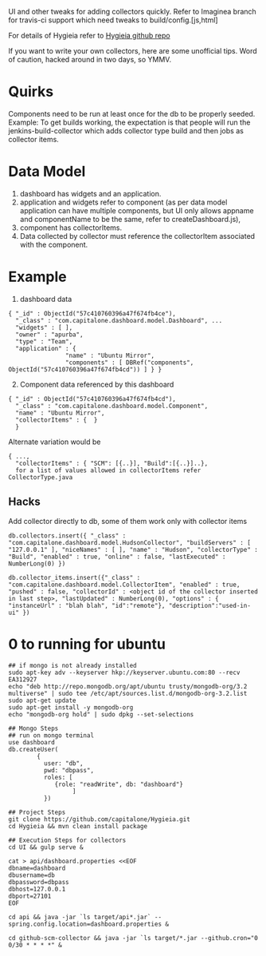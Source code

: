 UI and other tweaks for adding collectors quickly. Refer to Imaginea branch for travis-ci support which need tweaks to build/config.[js,html]

For details of Hygieia refer to [Hygieia github repo](https://github.com/capitalone/Hygieia/)


If you want to write your own collectors, here are some unofficial tips. Word of caution, hacked around in two days, so YMMV.

Quirks
======================
Components need to be run at least once for the db to be properly seeded.   
Example: To get builds working, the expectation is that people will run the jenkins-build-collector which adds collector type build and then jobs as collector items.

 
Data Model
======
1. dashboard has widgets and an application.   
1. application and widgets refer to component (as per data model application can have multiple components, but UI only allows appname and componentName to be the same, refer to createDashboard.js), 
1. component has collectorItems.  
1. Data collected by collector must reference the collectorItem associated with the component.


Example
=======
1. dashboard data 
```
{ "_id" : ObjectId("57c410760396a47f674fb4ce"), 
  "_class" : "com.capitalone.dashboard.model.Dashboard", ...
  "widgets" : [ ], 
  "owner" : "apurba", 
  "type" : "Team", 
  "application" : { 
                "name" : "Ubuntu Mirror", 
                "components" : [ DBRef("components", ObjectId("57c410760396a47f674fb4cd")) ] } }
```
2. Component data referenced by this dashboard
```
{ "_id" : ObjectId("57c410760396a47f674fb4cd"), 
  "_class" : "com.capitalone.dashboard.model.Component", 
  "name" : "Ubuntu Mirror", 
  "collectorItems" : {  } 
  }
```
Alternate variation would be
```
{ ..., 
  "collectorItems" : { "SCM": [{..}], "Build":[{..}]..}, 
  for a list of values allowed in collectorItems refer CollectorType.java
```

Hacks
----
Add collector directly to db, some of them work only with collector items  
```
db.collectors.insert({ "_class" : "com.capitalone.dashboard.model.HudsonCollector", "buildServers" : [ "127.0.0.1" ], "niceNames" : [ ], "name" : "Hudson", "collectorType" : "Build", "enabled" : true, "online" : false, "lastExecuted" : NumberLong(0) })

db.collector_items.insert({"_class" : "com.capitalone.dashboard.model.CollectorItem", "enabled" : true, "pushed" : false, "collectorId" : <object id of the collector inserted in last step>, "lastUpdated" : NumberLong(0), "options" : { "instanceUrl" : "blah blah", "id":"remote"}, "description":"used-in-ui" })
```
0 to running for ubuntu
==================
```
## if mongo is not already installed
sudo apt-key adv --keyserver hkp://keyserver.ubuntu.com:80 --recv EA312927
echo "deb http://repo.mongodb.org/apt/ubuntu trusty/mongodb-org/3.2 multiverse" | sudo tee /etc/apt/sources.list.d/mongodb-org-3.2.list
sudo apt-get update
sudo apt-get install -y mongodb-org
echo "mongodb-org hold" | sudo dpkg --set-selections

## Mongo Steps
## run on mongo terminal
use dashboard
db.createUser(
        {
          user: "db",
          pwd: "dbpass",
          roles: [
             {role: "readWrite", db: "dashboard"}
                  ]
          })
      
## Project Steps
git clone https://github.com/capitalone/Hygieia.git
cd Hygieia && mvn clean install package

## Execution Steps for collectors
cd UI && gulp serve &

cat > api/dashboard.properties <<EOF
dbname=dashboard
dbusername=db
dbpassword=dbpass
dbhost=127.0.0.1
dbport=27101
EOF

cd api && java -jar `ls target/api*.jar` --spring.config.location=dashboard.properties &

cd github-scm-collector && java -jar `ls target/*.jar --github.cron="0 0/30 * * * *" &

```
